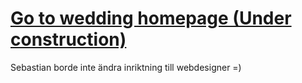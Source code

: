 # [Go to wedding homepage (Under construction)](http://alisasebastian.se) 

Sebastian borde inte ändra inriktning till webdesigner =)
